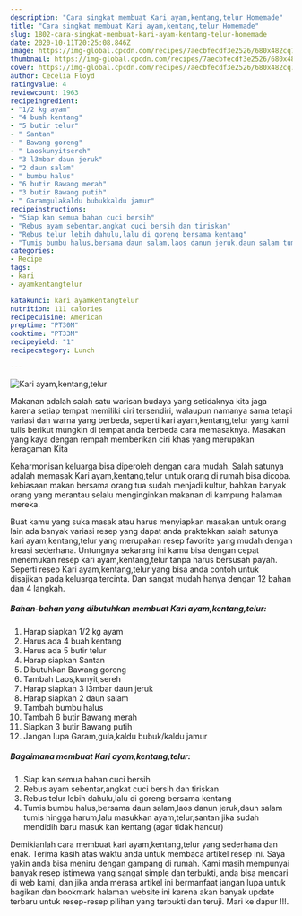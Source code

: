 ```yaml
---
description: "Cara singkat membuat Kari ayam,kentang,telur Homemade"
title: "Cara singkat membuat Kari ayam,kentang,telur Homemade"
slug: 1802-cara-singkat-membuat-kari-ayam-kentang-telur-homemade
date: 2020-10-11T20:25:08.846Z
image: https://img-global.cpcdn.com/recipes/7aecbfecdf3e2526/680x482cq70/kari-ayamkentangtelur-foto-resep-utama.jpg
thumbnail: https://img-global.cpcdn.com/recipes/7aecbfecdf3e2526/680x482cq70/kari-ayamkentangtelur-foto-resep-utama.jpg
cover: https://img-global.cpcdn.com/recipes/7aecbfecdf3e2526/680x482cq70/kari-ayamkentangtelur-foto-resep-utama.jpg
author: Cecelia Floyd
ratingvalue: 4
reviewcount: 1963
recipeingredient:
- "1/2 kg ayam"
- "4 buah kentang"
- "5 butir telur"
- " Santan"
- " Bawang goreng"
- " Laoskunyitsereh"
- "3 l3mbar daun jeruk"
- "2 daun salam"
- " bumbu halus"
- "6 butir Bawang merah"
- "3 butir Bawang putih"
- " Garamgulakaldu bubukkaldu jamur"
recipeinstructions:
- "Siap kan semua bahan cuci bersih"
- "Rebus ayam sebentar,angkat cuci bersih dan tiriskan"
- "Rebus telur lebih dahulu,lalu di goreng bersama kentang"
- "Tumis bumbu halus,bersama daun salam,laos danun jeruk,daun salam tumis hingga harum,lalu masukkan ayam,telur,santan jika sudah mendidih baru masuk kan kentang (agar tidak hancur)"
categories:
- Recipe
tags:
- kari
- ayamkentangtelur

katakunci: kari ayamkentangtelur 
nutrition: 111 calories
recipecuisine: American
preptime: "PT30M"
cooktime: "PT33M"
recipeyield: "1"
recipecategory: Lunch

---
```



![Kari ayam,kentang,telur](https://img-global.cpcdn.com/recipes/7aecbfecdf3e2526/680x482cq70/kari-ayamkentangtelur-foto-resep-utama.jpg)

Makanan adalah salah satu warisan budaya yang setidaknya kita jaga karena setiap tempat memiliki ciri tersendiri, walaupun namanya sama tetapi variasi dan warna yang berbeda, seperti kari ayam,kentang,telur yang kami tulis berikut mungkin di tempat anda berbeda cara memasaknya. Masakan yang kaya dengan rempah memberikan ciri khas yang merupakan keragaman Kita

Keharmonisan keluarga bisa diperoleh dengan cara mudah. Salah satunya adalah memasak Kari ayam,kentang,telur untuk orang di rumah bisa dicoba. kebiasaan makan bersama orang tua sudah menjadi kultur, bahkan banyak orang yang merantau selalu menginginkan makanan di kampung halaman mereka.



Buat kamu yang suka masak atau harus menyiapkan masakan untuk orang lain ada banyak variasi resep yang dapat anda praktekkan salah satunya kari ayam,kentang,telur yang merupakan resep favorite yang mudah dengan kreasi sederhana. Untungnya sekarang ini kamu bisa dengan cepat menemukan resep kari ayam,kentang,telur tanpa harus bersusah payah.
Seperti resep Kari ayam,kentang,telur yang bisa anda contoh untuk disajikan pada keluarga tercinta. Dan sangat mudah hanya dengan 12 bahan dan 4 langkah.


<!--inarticleads1-->

##### Bahan-bahan yang dibutuhkan membuat Kari ayam,kentang,telur:

1. Harap siapkan 1/2 kg ayam
1. Harus ada 4 buah kentang
1. Harus ada 5 butir telur
1. Harap siapkan  Santan
1. Dibutuhkan  Bawang goreng
1. Tambah  Laos,kunyit,sereh
1. Harap siapkan 3 l3mbar daun jeruk
1. Harap siapkan 2 daun salam
1. Tambah  bumbu halus
1. Tambah 6 butir Bawang merah
1. Siapkan 3 butir Bawang putih
1. Jangan lupa  Garam,gula,kaldu bubuk/kaldu jamur




<!--inarticleads2-->

##### Bagaimana membuat  Kari ayam,kentang,telur:

1. Siap kan semua bahan cuci bersih
1. Rebus ayam sebentar,angkat cuci bersih dan tiriskan
1. Rebus telur lebih dahulu,lalu di goreng bersama kentang
1. Tumis bumbu halus,bersama daun salam,laos danun jeruk,daun salam tumis hingga harum,lalu masukkan ayam,telur,santan jika sudah mendidih baru masuk kan kentang (agar tidak hancur)




Demikianlah cara membuat kari ayam,kentang,telur yang sederhana dan enak. Terima kasih atas waktu anda untuk membaca artikel resep ini. Saya yakin anda bisa meniru dengan gampang di rumah. Kami masih mempunyai banyak resep istimewa yang sangat simple dan terbukti, anda bisa mencari di web kami, dan jika anda merasa artikel ini bermanfaat jangan lupa untuk bagikan dan bookmark halaman website ini karena akan banyak update terbaru untuk resep-resep pilihan yang terbukti dan teruji. Mari ke dapur !!!. 
